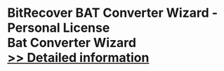 # BitRecover BAT Converter Wizard - Personal License<br />Bat Converter Wizard<br />[>> Detailed information](https://secure.shareit.com/shareit/product.html?productid=300900420&affiliateid=200057808)